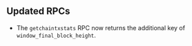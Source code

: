 Updated RPCs
------------

- The `getchaintxstats` RPC now returns the additional key of
  `window_final_block_height`.